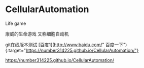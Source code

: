 # CellularAutomation
Life game

康威的生命游戏 又称细胞自动机

git在线版本测试
[百度1](http://www.baidu.com/" 百度一下"){:target="https://number314225.github.io/CellularAutomation/"} 


https://number314225.github.io/CellularAutomation/
